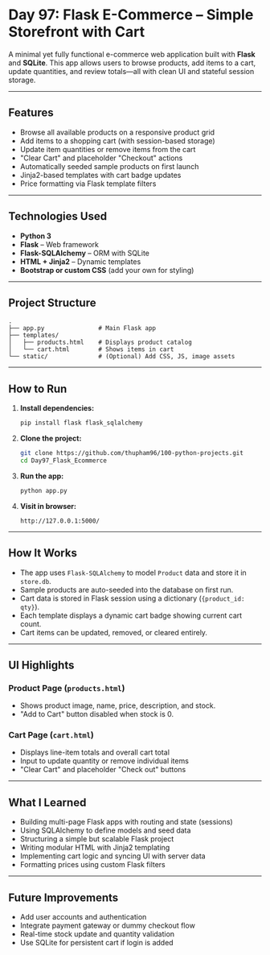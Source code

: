 # Day 97: Flask E-Commerce – Simple Storefront with Cart

A minimal yet fully functional e-commerce web application built with **Flask** and **SQLite**. This app allows users to browse products, add items to a cart, update quantities, and review totals—all with clean UI and stateful session storage.

---

## Features

* Browse all available products on a responsive product grid
* Add items to a shopping cart (with session-based storage)
* Update item quantities or remove items from the cart
* "Clear Cart" and placeholder "Checkout" actions
* Automatically seeded sample products on first launch
* Jinja2-based templates with cart badge updates
* Price formatting via Flask template filters

---

## Technologies Used

* **Python 3**
* **Flask** – Web framework
* **Flask-SQLAlchemy** – ORM with SQLite
* **HTML + Jinja2** – Dynamic templates
* **Bootstrap or custom CSS** (add your own for styling)

---

## Project Structure

```
.
├── app.py               # Main Flask app
├── templates/
│   ├── products.html    # Displays product catalog
│   └── cart.html        # Shows items in cart
└── static/              # (Optional) Add CSS, JS, image assets
```

---

## How to Run

1. **Install dependencies:**

   ```bash
   pip install flask flask_sqlalchemy
   ```

2. **Clone the project:**

   ```bash
   git clone https://github.com/thupham96/100-python-projects.git
   cd Day97_Flask_Ecommerce
   ```

3. **Run the app:**

   ```bash
   python app.py
   ```

4. **Visit in browser:**

   ```
   http://127.0.0.1:5000/
   ```

---

## How It Works

* The app uses `Flask-SQLAlchemy` to model `Product` data and store it in `store.db`.
* Sample products are auto-seeded into the database on first run.
* Cart data is stored in Flask session using a dictionary (`{product_id: qty}`).
* Each template displays a dynamic cart badge showing current cart count.
* Cart items can be updated, removed, or cleared entirely.

---

## UI Highlights

### Product Page (`products.html`)

* Shows product image, name, price, description, and stock.
* "Add to Cart" button disabled when stock is 0.

### Cart Page (`cart.html`)

* Displays line-item totals and overall cart total
* Input to update quantity or remove individual items
* "Clear Cart" and placeholder "Check out" buttons

---

## What I Learned

* Building multi-page Flask apps with routing and state (sessions)
* Using SQLAlchemy to define models and seed data
* Structuring a simple but scalable Flask project
* Writing modular HTML with Jinja2 templating
* Implementing cart logic and syncing UI with server data
* Formatting prices using custom Flask filters

---

## Future Improvements

* Add user accounts and authentication
* Integrate payment gateway or dummy checkout flow
* Real-time stock update and quantity validation
* Use SQLite for persistent cart if login is added
